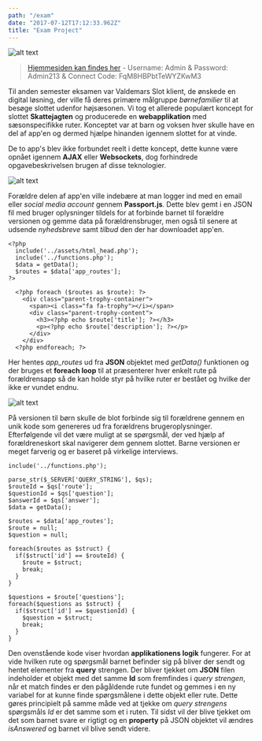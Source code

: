 ```yaml
---
path: "/exam"
date: "2017-07-12T17:12:33.962Z"
title: "Exam Project"
---
```


![alt text][app]

[app]: https://i.imgur.com/97aKVZQ.jpg "App Multi Pages"
> [Hjemmesiden kan findes her](http://ekkato.dk/vs_app/index.php) - Username: Admin & Password: Admin213 & Connect Code: FqM8HBPbtTeWYZKwM3

Til anden semester eksamen var Valdemars Slot klient, de ønskede en digital løsning, der ville få deres primære målgruppe *børnefamilier* til at besøge slottet udenfor højsæsonen. Vi tog et allerede populært koncept for slottet **Skattejagten** og producerede en **webapplikation** med sæsonspecifikke ruter. Konceptet var at barn og voksen hver skulle have en del af app'en og dermed hjælpe hinanden igennem slottet for at vinde.

De to app's blev ikke forbundet reelt i dette koncept, dette kunne være opnået igennem **AJAX** eller **Websockets**, dog forhindrede opgavebeskrivelsen brugen af disse teknologier.

![alt text][parent]

[parent]: https://i.imgur.com/MSXTDDk.png "Parent Pages"

Forældre delen af app'en ville indebære at man logger ind med en email eller *social media account* gennem **Passport.js**. Dette blev gemt i en JSON fil med bruger oplysninger tildels for at forbinde barnet til forældre versionen og gemme data på forældrensbruger, men også til senere at udsende *nyhedsbreve* samt *tilbud* den der har downloadet app'en.

```
<?php
  include('../assets/html_head.php');
  include('../functions.php');
  $data = getData();
  $routes = $data['app_routes'];
?>

  <?php foreach ($routes as $route): ?>
    <div class="parent-trophy-container">
      <span><i class="fa fa-trophy"></i></span>
      <div class="parent-trophy-content">
        <h3><?php echo $route['title']; ?></h3>
        <p><?php echo $route['description']; ?></p>
      </div>
    </div>
  <?php endforeach; ?>

```

Her hentes *app_routes* ud fra **JSON** objektet med *getData()* funktionen og der bruges et **foreach loop** til at præsenterer hver enkelt rute på forældrensapp så de kan holde styr på hvilke ruter er bestået og hvilke der ikke er vundet endnu.

![alt text][Child]

[Child]: https://i.imgur.com/7D1CMsP.png "Children Pages"

På versionen til børn skulle de blot forbinde sig til forældrene gennem en unik kode som genereres ud fra forældrens brugeroplysninger. Efterfølgende vil det være muligt at se spørgsmål, der ved hjælp af forældreneskort skal navigerer dem gennem slottet. Barne versionen er meget farverig og er baseret på virkelige interviews.

```
include('../functions.php');

parse_str($_SERVER['QUERY_STRING'], $qs);
$routeId = $qs['route'];
$questionId = $qs['question'];
$answerId = $qs['answer'];
$data = getData();

$routes = $data['app_routes'];
$route = null;
$question = null;

foreach($routes as $struct) {
  if($struct['id'] == $routeId) {
    $route = $struct;
    break;
  }
}

$questions = $route['questions'];
foreach($questions as $struct) {
  if($struct['id'] == $questionId) {
    $question = $struct;
    break;
  }
}

```

Den ovenstående kode viser hvordan **applikationens logik** fungerer. For at vide hvilken rute og spørgsmål barnet befinder sig på bliver der sendt og hentet elementer fra **query** strengen. Der bliver tjekket om **JSON** filen indeholder et objekt med det samme **Id** som fremfindes i *query strengen*, når et match findes er den pågåldende rute fundet og gemmes i en ny variabel for at kunne finde spørgsmålene i dette objekt eller rute. Dette gøres principielt på samme måde ved at tjekke om *query strengens* spørgsmåls *Id* er det samme som et i ruten. Til sidst vil der blive tjekket om det som barnet svare er rigtigt og en **property** på JSON objektet vil ændres *isAnswered* og barnet vil blive sendt videre. 
